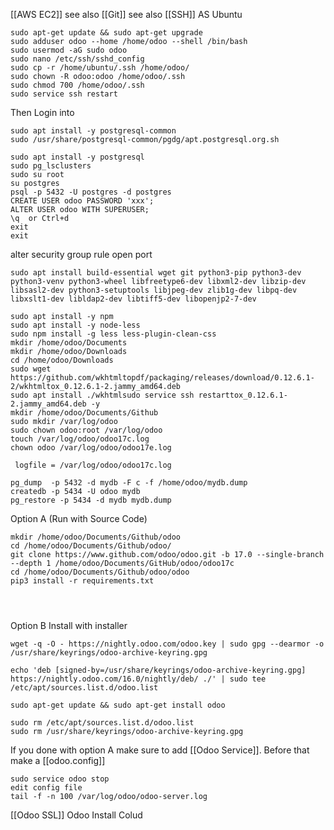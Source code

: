 [[AWS EC2]]
see also [[Git]]
see also [[SSH]]
AS Ubuntu
```ubuntu
sudo apt-get update && sudo apt-get upgrade
sudo adduser odoo --home /home/odoo --shell /bin/bash
sudo usermod -aG sudo odoo
sudo nano /etc/ssh/sshd_config
sudo cp -r /home/ubuntu/.ssh /home/odoo/
sudo chown -R odoo:odoo /home/odoo/.ssh
sudo chmod 700 /home/odoo/.ssh
sudo service ssh restart
```

Then Login into
```
sudo apt install -y postgresql-common
sudo /usr/share/postgresql-common/pgdg/apt.postgresql.org.sh
```

```odoo
sudo apt install -y postgresql
sudo pg_lsclusters
sudo su root
su postgres
psql -p 5432 -U postgres -d postgres 
CREATE USER odoo PASSWORD 'xxx';
ALTER USER odoo WITH SUPERUSER;
\q  or Ctrl+d
exit
exit
```

alter security group rule open port
```odoo
sudo apt install build-essential wget git python3-pip python3-dev python3-venv python3-wheel libfreetype6-dev libxml2-dev libzip-dev libsasl2-dev python3-setuptools libjpeg-dev zlib1g-dev libpq-dev libxslt1-dev libldap2-dev libtiff5-dev libopenjp2-7-dev
```

```odoo
sudo apt install -y npm
sudo apt install -y node-less
sudo npm install -g less less-plugin-clean-css
mkdir /home/odoo/Documents
mkdir /home/odoo/Downloads
cd /home/odoo/Downloads
sudo wget https://github.com/wkhtmltopdf/packaging/releases/download/0.12.6.1-2/wkhtmltox_0.12.6.1-2.jammy_amd64.deb
sudo apt install ./wkhtmlsudo service ssh restarttox_0.12.6.1-2.jammy_amd64.deb -y
mkdir /home/odoo/Documents/Github
sudo mkdir /var/log/odoo
sudo chown odoo:root /var/log/odoo
touch /var/log/odoo/odoo17c.log
chown odoo /var/log/odoo/odoo17e.log 
```

```in_odoo_config
 logfile = /var/log/odoo/odoo17c.log
```

```postgresql
pg_dump  -p 5432 -d mydb -F c -f /home/odoo/mydb.dump
createdb -p 5434 -U odoo mydb
pg_restore -p 5434 -d mydb mydb.dump
```

Option A (Run with Source Code)
```github
mkdir /home/odoo/Documents/Github/odoo
cd /home/odoo/Documents/Github/odoo/
git clone https://www.github.com/odoo/odoo.git -b 17.0 --single-branch --depth 1 /home/odoo/Documents/GitHub/odoo/odoo17c
cd /home/odoo/Documents/Github/odoo/odoo
pip3 install -r requirements.txt




```

Option B Install with installer
```direct
wget -q -O - https://nightly.odoo.com/odoo.key | sudo gpg --dearmor -o /usr/share/keyrings/odoo-archive-keyring.gpg

echo 'deb [signed-by=/usr/share/keyrings/odoo-archive-keyring.gpg] https://nightly.odoo.com/16.0/nightly/deb/ ./' | sudo tee /etc/apt/sources.list.d/odoo.list
 
sudo apt-get update && sudo apt-get install odoo

sudo rm /etc/apt/sources.list.d/odoo.list
sudo rm /usr/share/keyrings/odoo-archive-keyring.gpg

```

If you done with option A make sure to add [[Odoo Service]]. Before that make a [[odoo.config]]

```odoo
sudo service odoo stop
edit config file
tail -f -n 100 /var/log/odoo/odoo-server.log
```


[[Odoo SSL]]
Odoo Install Colud
